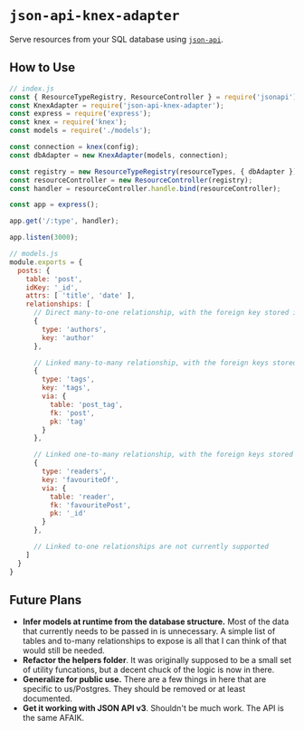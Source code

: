 # `json-api-knex-adapter`

Serve resources from your SQL database using [`json-api`](https://github.com/ethanresnick/json-api/tree/v3-evolution-over-rewrite).

## How to Use

```js
// index.js
const { ResourceTypeRegistry, ResourceController } = require('jsonapi');
const KnexAdapter = require('json-api-knex-adapter');
const express = require('express');
const knex = require('knex');
const models = require('./models');

const connection = knex(config);
const dbAdapter = new KnexAdapter(models, connection);

const registry = new ResourceTypeRegistry(resourceTypes, { dbAdapter });
const resourceController = new ResourceController(registry);
const handler = resourceController.handle.bind(resourceController);

const app = express();

app.get('/:type', handler);

app.listen(3000);
```

```js
// models.js
module.exports = {
  posts: {
    table: 'post',
    idKey: '_id',
    attrs: [ 'title', 'date' ],
    relationships: [
      // Direct many-to-one relationship, with the foreign key stored in this resource's row.
      {
        type: 'authors',
        key: 'author'
      },

      // Linked many-to-many relationship, with the foreign keys stored in a linking table.
      {
        type: 'tags',
        key: 'tags',
        via: {
          table: 'post_tag',
          fk: 'post',
          pk: 'tag'
        }
      },

      // Linked one-to-many relationship, with the foreign keys stored in a normal table.
      {
        type: 'readers',
        key: 'favouriteOf',
        via: {
          table: 'reader',
          fk: 'favouritePost',
          pk: '_id'
        }
      },

      // Linked to-one relationships are not currently supported
    ]
  }
}
```

## Future Plans

* **Infer models at runtime from the database structure.** Most of the data that currently needs to be passed in is unnecessary. A simple list of tables and to-many relationships to expose is all that I can think of that would still be needed.
* **Refactor the helpers folder**. It was originally supposed to be a small set of utility funcations, but a decent chuck of the logic is now in there.
* **Generalize for public use.** There are a few things in here that are specific to us/Postgres. They should be removed or at least documented.
* **Get it working with JSON API v3**. Shouldn't be much work. The API is the same AFAIK.
